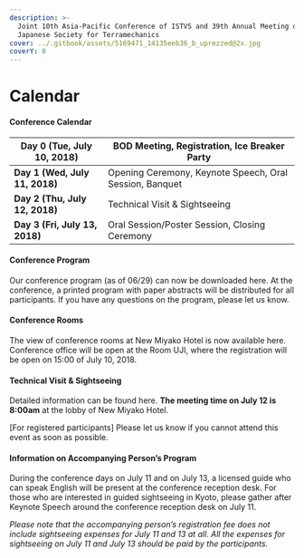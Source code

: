 ```yaml
---
description: >-
  Joint 10th Asia-Pacific Conference of ISTVS and 39th Annual Meeting of
  Japanese Society for Terramechanics
cover: ../.gitbook/assets/5169471_14135eeb36_b_uprezzed@2x.jpg
coverY: 0
---
```


# Calendar

#### **Conference Calendar**

| **Day 0 (Tue, July 10, 2018)** | BOD Meeting, Registration, Ice Breaker Party            |
| ------------------------------ | ------------------------------------------------------- |
| **Day 1 (Wed, July 11, 2018)** | Opening Ceremony, Keynote Speech, Oral Session, Banquet |
| **Day 2 (Thu, July 12, 2018)** | Technical Visit & Sightseeing                           |
| **Day 3 (Fri, July 13, 2018)** | Oral Session/Poster Session, Closing Ceremony           |

#### Conference Program

Our conference program (as of 06/29) can now be downloaded here. At the conference, a printed program with paper abstracts will be distributed for all participants. If you have any questions on the program, please let us know.

&#x20;

#### Conference Rooms

The view of conference rooms at New Miyako Hotel is now available here. Conference office will be open at the Room UJI, where the registration will be open on 15:00 of July 10, 2018.

&#x20;

#### Technical Visit & Sightseeing

Detailed information can be found here. **The meeting time on July 12 is 8:00am** at the lobby of New Miyako Hotel.

\[For registered participants] Please let us know if you cannot attend this event as soon as possible.

&#x20;

#### Information on Accompanying Person’s Program

During the conference days on July 11 and on July 13, a licensed guide who can speak English will be present at the conference reception desk. For those who are interested in guided sightseeing in Kyoto, please gather after Keynote Speech around the conference reception desk on July 11.

_Please note that the accompanying person’s registration fee does not include sightseeing expenses for July 11 and 13 at all.  All the expenses for sightseeing on July 11 and July 13 should be paid by the participants._

